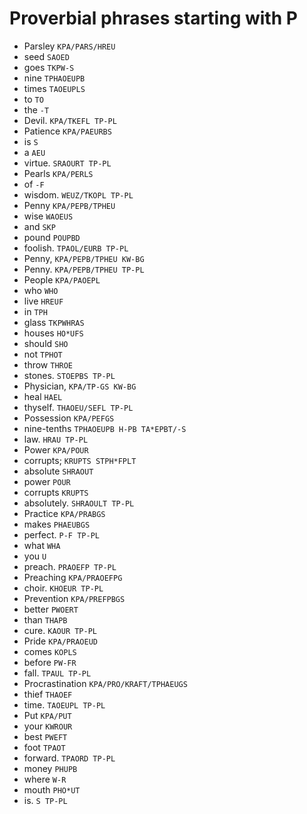 # Proverbial phrases starting with P

* Parsley `KPA/PARS/HREU`
* seed `SAOED`
* goes `TKPW-S`
* nine `TPHAOEUPB`
* times `TAOEUPLS`
* to `TO`
* the `-T`
* Devil. `KPA/TKEFL TP-PL`
* Patience `KPA/PAEURBS`
* is `S`
* a `AEU`
* virtue. `SRAOURT TP-PL`
* Pearls `KPA/PERLS`
* of `-F`
* wisdom. `WEUZ/TKOPL TP-PL`
* Penny `KPA/PEPB/TPHEU`
* wise `WAOEUS`
* and `SKP`
* pound `POUPBD`
* foolish. `TPAOL/EURB TP-PL`
* Penny, `KPA/PEPB/TPHEU KW-BG`
* Penny. `KPA/PEPB/TPHEU TP-PL`
* People `KPA/PAOEPL`
* who `WHO`
* live `HREUF`
* in `TPH`
* glass `TKPWHRAS`
* houses `HO*UFS`
* should `SHO`
* not `TPHOT`
* throw `THROE`
* stones. `STOEPBS TP-PL`
* Physician, `KPA/TP-GS KW-BG`
* heal `HAEL`
* thyself. `THAOEU/SEFL TP-PL`
* Possession `KPA/PEFGS`
* nine-tenths `TPHAOEUPB H-PB TA*EPBT/-S`
* law. `HRAU TP-PL`
* Power `KPA/POUR`
* corrupts; `KRUPTS STPH*FPLT`
* absolute `SHRAOUT`
* power `POUR`
* corrupts `KRUPTS`
* absolutely. `SHRAOULT TP-PL`
* Practice `KPA/PRABGS`
* makes `PHAEUBGS`
* perfect. `P-F TP-PL`
* what `WHA`
* you `U`
* preach. `PRAOEFP TP-PL`
* Preaching `KPA/PRAOEFPG`
* choir. `KHOEUR TP-PL`
* Prevention `KPA/PREFPBGS`
* better `PWOERT`
* than `THAPB`
* cure. `KAOUR TP-PL`
* Pride `KPA/PRAOEUD`
* comes `KOPLS`
* before `PW-FR`
* fall. `TPAUL TP-PL`
* Procrastination `KPA/PRO/KRAFT/TPHAEUGS`
* thief `THAOEF`
* time. `TAOEUPL TP-PL`
* Put `KPA/PUT`
* your `KWROUR`
* best `PWEFT`
* foot `TPAOT`
* forward. `TPAORD TP-PL`
* money `PHUPB`
* where `W-R`
* mouth `PHO*UT`
* is. `S TP-PL`
